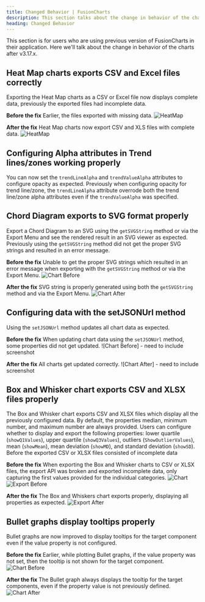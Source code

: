 ```yaml
---
title: Changed Behavior | FusionCharts
description: This section talks about the change in behavior of the charts with the latest released version.
heading: Changed Behavior
---
```


This section is for users who are using previous version of FusionCharts in their application. Here we'll talk about the change in behavior of the charts after v3.17.x.

## Heat Map charts exports CSV and Excel files correctly

Exporting the Heat Map charts as a CSV or Excel file now displays complete data, previously the exported files had incomplete data. 

**Before the fix** Earlier, the files exported with missing data.
![HeatMap](/images/HeatMap_Export_Before_FC-2066.png)

**After the fix** Heat Map charts now export CSV and XLS files with complete data. 
![HeatMap](/images/HeatMap_Export_After_FC-2066.png)

## Configuring Alpha attributes in Trend lines/zones working properly

You can now set the `trendLineAlpha` and `trendValueAlpha` attributes to configure opacity as expected. Previously when configuring opacity for trend line/zone, the `trendLineAlpha` attribute overrode both the trend line/zone alpha attributes even if the `trendValueAlpha` was specified.

## Chord Diagram exports to SVG format properly

Export a Chord Diagram to an SVG using the `getSVGString` method or via the Export Menu and see the rendered result in an SVG viewer as expected. Previously using the `getSVGString` method did not get the proper SVG strings and resulted in an error message. 

**Before the fix** Unable to get the proper SVG strings which resulted in an error message when exporting with the `getSVGString` method or via the Export Menu. 
![Chart Before](/images/SVG_error_FC-2076.png)

**After the fix** SVG string is properly generated using both the `getSVGString` method and via the Export Menu. 
![Chart After](/images/SVG_fix_FC-2076.png) 

## Configuring data with the setJSONUrl method

Using the `setJSONUrl` method updates all chart data as expected.

**Before the fix** When updating chart data using the `setJSONUrl` method, some properties did not get updated. 
![Chart Before] - need to include screenshot

**After the fix** All charts get updated correctly. 
![Chart After] - need to include screenshot

## Box and Whisker chart exports CSV and XLSX files properly

The Box and Whisker chart exports CSV and XLSX files which display all the previously configured data. By default, the properties median, minimum number, and maximum number are always provided. Users can configure whether to display and export the following properties: lower quartile (`showQ1Values`), upper quartile (`showQ3Values`), outliers (`ShowOutlierValues`), mean (`showMean`), mean deviation (`showMD`), and standard deviation (`showSD`). Before the exported CSV or XLSX files consisted of incomplete data

**Before the fix** When exporting the Box and Whisker charts to CSV or XLSX files, the export API was broken and exported incomplete data, only capturing the first values provided for the individual categories.
![Chart](/images/BoxandWhisker_Sample_FC-2052.png)
![Export Before](/images/BoxandWhisker_Export_Before_FC-2052.png)

**After the fix** The Box and Whiskers chart exports properly, displaying all properties as expected.
![Export After](/images/BoxandWhisker_Export_After_FC-2052.png)

## Bullet graphs display tooltips properly

Bullet graphs are now improved to display tooltips for the target component even if the value property is not configured. 

**Before the fix** Earlier, while plotting Bullet graphs, if the value property was not set, then the tooltip is not shown for the target component.
![Chart Before](/images/Tooltip_BulletGraph_Before_FC-2004.png)

**After the fix** The Bullet graph always displays the tooltip for the target components, even if the property value is not previously defined.
![Chart After](/images/Tooltip_BulletGraph_After_FC-2004.png)
